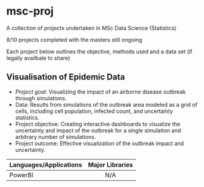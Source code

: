 # msc-proj
A collection of projects undertaken in MSc Data Science (Statistics)

8/10 projects completed with the masters still ongoing

Each project below outlines the objective, methods used and a data set (if legally availbale to share)



## Visualisation of Epidemic Data

* _Project goal:_ Visualizing the impact of an airborne disease outbreak through simulations.
* Data: Results from simulations of the outbreak area modeled as a grid of cells, including cell population, infected count, and uncertainty statistics.
* Project objective: Creating interactive dashboards to visualize the uncertainty and impact of the outbreak for a single simulation and arbitrary number of simulations.
* Project outcome: Effective visualization of the outbreak impact and uncertainty.


<center>

| Languages/Applications   |      Major Libraries      |  
|----------|:-------------:|
| PowerBI |  N/A |

</center>
